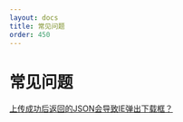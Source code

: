 ```yaml
---
layout: docs
title: 常见问题
order: 450
---
```


<a id="faqs"></a>
# 常见问题

[上传成功后返回的JSON会导致IE弹出下载框？](http://kb.qiniu.com/5487y5np)
